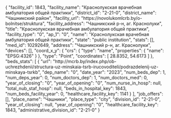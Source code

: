 {
    "facility_id": 1843,
    "facility_name": "Краснолукская врачебная амбулатория общей практики",
    "district_id": "2-21-0",
    "district_name": "Чашникский район",
    "facility_url": "https:\/\/novolukomlcrb.by\/o-bolnitse\/struktura",
    "facility_address": "Чашникский р-н, аг. Краснолуки",
    "title": "Краснолукская врачебная амбулатория общей практики",
    "facility_type": "0",
    "ap_1": "0",
    "name": "Краснолукская врачебная амбулатория общей практики",
    "state": "public institution",
    "stats": [],
    "med_id": 10292649,
    "address": "Чашникский р-н, аг. Краснолуки",
    "devices": [],
    "coord_x_y": {
        "crs": {
            "type": "name",
            "properties": {
                "name": "EPSG:4326"
            }
        },
        "type": "Point",
        "coordinates": [
            28.8352,
            54.6173
        ]
    },
    "beds_stats": [
        {
            "url": "http:\/\/mcrb.by\/index.php\/ob-uchrezhdenii\/structura-uz-minskaia-tsrb-irucovoditeli\/podrazdelenij-uz-minskaya-tsrkb",
            "dep_name": "0",
            "date_year": "2023",
            "num_beds_dep": 1,
            "num_deps_year": 0,
            "num_doctors_dep": 1,
            "num_doctors_med": 0,
            "year_of_closing": "0",
            "year_of_opening": "0",
            "num_nurse_in_hosp": null,
            "total_nub_staf_hosp": null,
            "beds_in_hospital_key": 1843,
            "num_beds_facility_year": 0,
            "healthcare_facility_key": 1141
        }
    ],
    "job_offers": [],
    "place_name": "Чашники",
    "place_type": "city",
    "division_id": "2-21-0",
    "year_of_closing": null,
    "year_of_opening": "0",
    "healthcare_facility_key": 1843,
    "administrative_division_id": "2-21-0"
}